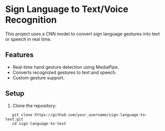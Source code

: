 # Sign Language to Text/Voice Recognition

This project uses a CNN model to convert sign language gestures into text or speech in real time.

## Features
- Real-time hand gesture detection using MediaPipe.
- Converts recognized gestures to text and speech.
- Custom gesture support.

## Setup
1. Clone the repository:
```
   git clone https://github.com/your_username/sign-language-to-text.git
   cd sign-language-to-text
```
